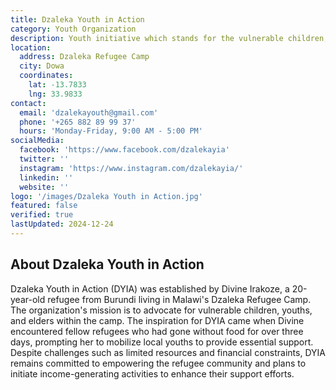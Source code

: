 ```yaml
---
title: Dzaleka Youth in Action
category: Youth Organization
description: Youth initiative which stands for the vulnerable children, youths and elders in Dzaleka Refugee Camp and the host community.
location:
  address: Dzaleka Refugee Camp
  city: Dowa
  coordinates:
    lat: -13.7833
    lng: 33.9833
contact:
  email: 'dzalekayouth@gmail.com'
  phone: '+265 882 89 99 37'
  hours: 'Monday-Friday, 9:00 AM - 5:00 PM'
socialMedia:
  facebook: 'https://www.facebook.com/dzalekayia'
  twitter: ''
  instagram: 'https://www.instagram.com/dzalekayia/'
  linkedin: ''
  website: ''
logo: '/images/Dzaleka Youth in Action.jpg'
featured: false
verified: true
lastUpdated: 2024-12-24
---
```


## About Dzaleka Youth in Action

Dzaleka Youth in Action (DYIA) was established by Divine Irakoze, a 20-year-old refugee from Burundi living in Malawi's Dzaleka Refugee Camp. The organization's mission is to advocate for vulnerable children, youths, and elders within the camp. The inspiration for DYIA came when Divine encountered fellow refugees who had gone without food for over three days, prompting her to mobilize local youths to provide essential support. Despite challenges such as limited resources and financial constraints, DYIA remains committed to empowering the refugee community and plans to initiate income-generating activities to enhance their support efforts. 

